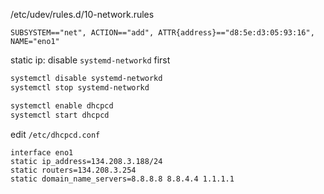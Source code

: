 /etc/udev/rules.d/10-network.rules
```
SUBSYSTEM=="net", ACTION=="add", ATTR{address}=="d8:5e:d3:05:93:16", NAME="eno1"
```

static ip:
disable `systemd-networkd` first

```bash
systemctl disable systemd-networkd
systemctl stop systemd-networkd
```

```bash
systemctl enable dhcpcd
systemctl start dhcpcd
```

edit `/etc/dhcpcd.conf`
```
interface eno1
static ip_address=134.208.3.188/24
static routers=134.208.3.254
static domain_name_servers=8.8.8.8 8.8.4.4 1.1.1.1
```